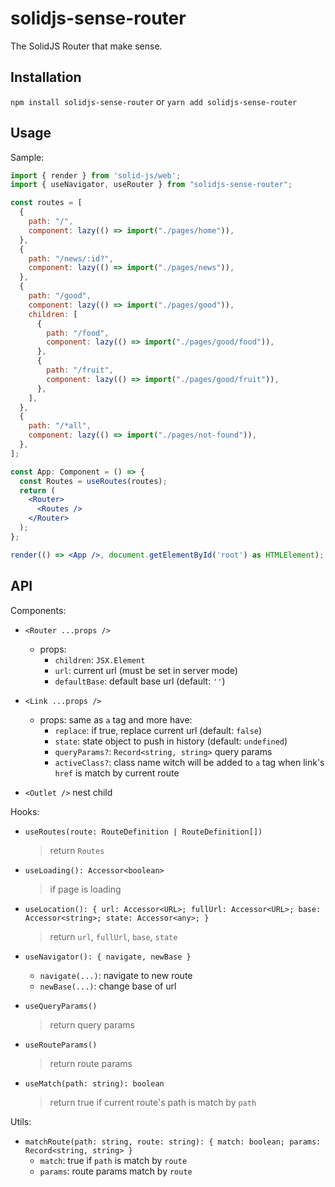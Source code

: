 # solidjs-sense-router

The SolidJS Router that make sense.

## Installation

`npm install solidjs-sense-router` or `yarn add solidjs-sense-router`

## Usage

Sample:

``` jsx
import { render } from 'solid-js/web';
import { useNavigator, useRouter } from "solidjs-sense-router";

const routes = [
  {
    path: "/",
    component: lazy(() => import("./pages/home")),
  },
  {
    path: "/news/:id?",
    component: lazy(() => import("./pages/news")),
  },
  {
    path: "/good",
    component: lazy(() => import("./pages/good")),
    children: [
      {
        path: "/food",
        component: lazy(() => import("./pages/good/food")),
      },
      {
        path: "/fruit",
        component: lazy(() => import("./pages/good/fruit")),
      },
    ],
  },
  {
    path: "/*all",
    component: lazy(() => import("./pages/not-found")),
  },
];

const App: Component = () => {
  const Routes = useRoutes(routes);
  return (
    <Router>
      <Routes />
    </Router>
  );
};

render(() => <App />, document.getElementById('root') as HTMLElement);
```

## API

Components:

- `<Router ...props />`
  - props:
    - `children`: `JSX.Element`
    - `url`: current url (must be set in server mode)
    - `defaultBase`: default base url (default: `''`)

- `<Link ...props />`
    - props: same as `a` tag and more have:
        - `replace`: if true, replace current url (default: `false`)
        - `state`: state object to push in history (default: `undefined`)
        - `queryParams?`: `Record<string, string>` query params
        - `activeClass?`: class name witch will be added to `a` tag when link's `href` is match by current route
- `<Outlet />` nest child

Hooks:

- `useRoutes(route: RouteDefinition | RouteDefinition[])`
  > return `Routes`

- `useLoading(): Accessor<boolean>`
  > if page is loading

- `useLocation(): { url: Accessor<URL>; fullUrl: Accessor<URL>; base: Accessor<string>; state: Accessor<any>; }`
  > return `url`, `fullUrl`, `base`, `state`

- `useNavigator(): { navigate, newBase }`
  - `navigate(...)`: navigate to new route
  - `newBase(...)`: change base of url

- `useQueryParams()`
  > return query params

- `useRouteParams()`
  > return route params

- `useMatch(path: string): boolean`
  > return true if current route's path is match by `path`

Utils:

- `matchRoute(path: string, route: string): { match: boolean; params: Record<string, string> }`
  - `match`: true if `path` is match by `route`
  - `params`: route params match by `route`

